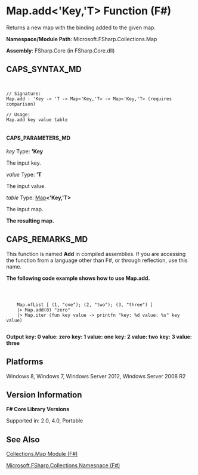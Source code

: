 # Map.add<'Key,'T> Function (F#)

Returns a new map with the binding added to the given map.

**Namespace/Module Path**: Microsoft.FSharp.Collections.Map

**Assembly**: FSharp.Core (in FSharp.Core.dll)


## CAPS_SYNTAX_MD



```


// Signature:
Map.add : 'Key -> 'T -> Map<'Key,'T> -> Map<'Key,'T> (requires comparison)

// Usage:
Map.add key value table


```



#### CAPS_PARAMETERS_MD
*key*
Type: **'Key**


The input key.


*value*
Type: **'T**


The input value.


*table*
Type: [Map](http://msdn.microsoft.com/en-us/library/975316ea-55e3-4987-9994-90897ad45664)**&lt;'Key,'T&gt;**


The input map.



**The resulting map.**
## CAPS_REMARKS_MD
This function is named **Add** in compiled assemblies. If you are accessing the function from a language other than F#, or through reflection, use this name.

**The following code example shows how to use Map.add.**


```



    Map.ofList [ (1, "one"); (2, "two"); (3, "three") ]
    |> Map.add(0) "zero"
    |> Map.iter (fun key value -> printfn "key: %d value: %s" key value)


```



**Output**
**key: 0 value: zero**
**key: 1 value: one**
**key: 2 value: two**
**key: 3 value: three**
## Platforms
Windows 8, Windows 7, Windows Server 2012, Windows Server 2008 R2


## Version Information
**F# Core Library Versions**

Supported in: 2.0, 4.0, Portable




## See Also
[Collections.Map Module &#40;F&#35;&#41;](Collections.Map+Module+%28F%23%29.md)

[Microsoft.FSharp.Collections Namespace &#40;F&#35;&#41;](Microsoft.FSharp.Collections+Namespace+%28F%23%29.md)

